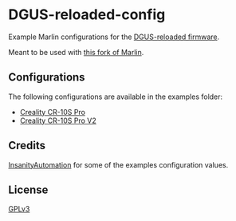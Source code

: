 # DGUS-reloaded-config

Example Marlin configurations for the [DGUS-reloaded firmware](https://github.com/Desuuuu/DGUS-reloaded).

Meant to be used with [this fork of Marlin](https://github.com/Desuuuu/Marlin).

## Configurations
The following configurations are available in the examples folder:

* [Creality CR-10S Pro](/examples/Creality/CR10SPro)
* [Creality CR-10S Pro V2](/examples/Creality/CR10SProV2)

## Credits
[InsanityAutomation](https://github.com/InsanityAutomation) for some of the examples configuration values.

## License
[GPLv3](http://www.gnu.org/licenses/gpl-3.0.html)
